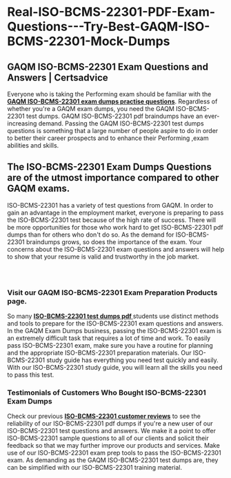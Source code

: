 # Real-ISO-BCMS-22301-PDF-Exam-Questions---Try-Best-GAQM-ISO-BCMS-22301-Mock-Dumps
<h2><strong>GAQM ISO-BCMS-22301 Exam Questions and Answers | Certsadvice</strong></h2> <p>Everyone who is taking the Performing exam should be familiar with the <a href="http://www.certsadvice.com/gaqm/iso-bcms-22301-practice-questions"><strong>GAQM ISO-BCMS-22301 exam dumps practise questions</strong></a>. Regardless of whether you&#39;re a GAQM exam dumps, you need the GAQM ISO-BCMS-22301 test dumps. GAQM ISO-BCMS-22301 pdf braindumps have an ever-increasing demand. Passing the GAQM ISO-BCMS-22301 test dumps questions is something that a large number of people aspire to do in order to better their career prospects and to enhance their Performing ,exam abilities and skills.</p> <h2><strong>The ISO-BCMS-22301 Exam Dumps Questions are of the utmost importance compared to other GAQM exams.</strong></h2> <p>ISO-BCMS-22301 has a variety of test questions from GAQM. In order to gain an advantage in the employment market, everyone is preparing to pass the ISO-BCMS-22301 test because of the high rate of success. There will be more opportunities for those who work hard to get ISO-BCMS-22301 pdf dumps than for others who don&#39;t do so. As the demand for ISO-BCMS-22301 braindumps grows, so does the importance of the exam. Your concerns about the ISO-BCMS-22301 exam questions and answers will help to show that your resume is valid and trustworthy in the job market.</p> <p><a href="http://www.certsadvice.com/gaqm/iso-bcms-22301-practice-questions" style="display: block; padding: 1em 0; text-align: center; "><img alt="" src="https://1.bp.blogspot.com/-RUOr8Wn-CRk/YUYAxC8kcHI/AAAAAAAAAnw/F7BbdI3tw8QDj5z8iX0vQAioQzKiUxduwCLcBGAsYHQ/s0/unnamed.jpg" /></a></p> <h3><strong>Visit our GAQM ISO-BCMS-22301 Exam Preparation Products page.</strong></h3> <p>So many <a href="http://www.certsadvice.com/gaqm/iso-bcms-22301-practice-questions"><strong>ISO-BCMS-22301 test dumps pdf </strong></a>students use distinct methods and tools to prepare for the ISO-BCMS-22301 exam questions and answers. In the GAQM Exam Dumps business, passing the ISO-BCMS-22301 exam is an extremely difficult task that requires a lot of time and work. To easily pass ISO-BCMS-22301 exam, make sure you have a routine for planning and the appropriate ISO-BCMS-22301 preparation materials. Our ISO-BCMS-22301 study guide has everything you need test quickly and easily. With our ISO-BCMS-22301 study guide, you will learn all the skills you need to pass this test.</p> <h3><strong>Testimonials of Customers Who Bought ISO-BCMS-22301 Exam Dumps</strong></h3> <p>Check our previous <a href="http://www.certsadvice.com/gaqm/iso-bcms-22301-practice-questions"><strong>ISO-BCMS-22301 customer reviews</strong></a> to see the reliability of our ISO-BCMS-22301 pdf dumps if you&#39;re a new user of our ISO-BCMS-22301 test questions and answers. We make it a point to offer ISO-BCMS-22301 sample questions to all of our clients and solicit their feedback so that we may further improve our products and services. Make use of our ISO-BCMS-22301 exam prep tools to pass the ISO-BCMS-22301 exam. As demanding as the GAQM ISO-BCMS-22301 test dumps are, they can be simplified with our ISO-BCMS-22301 training material.</p>
